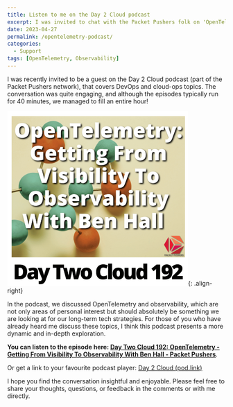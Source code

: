 ```yaml
---
title: Listen to me on the Day 2 Cloud podcast
excerpt: I was invited to chat with the Packet Pushers folk on 'OpenTelemetry – Getting From Visibility To Observability With Ben Hall'. Looks like I pushed a show that's typically around 40 minutes long, over an hour for my guest appearance. Hope it's a good listen and you learn something new, audience!
date: 2023-04-27
permalink: /opentelemetry-podcast/
categories:
  - Support
tags: [OpenTelemetry, Observability]
---
```


I was recently invited to be a guest on the Day 2 Cloud podcast (part of the Packet Pushers network), that covers DevOps and cloud-ops topics. The conversation was quite engaging, and although the episodes typically run for 40 minutes, we managed to fill an entire hour!

![image-center](/assets/images/podcast192.png){: .align-right}

In the podcast, we discussed OpenTelemetry and observability, which are not only areas of personal interest but should absolutely be something we are looking at for our long-term tech strategies. For those of you who have already heard me discuss these topics, I think this podcast presents a more dynamic and in-depth exploration.

**You can listen to the episode here: [Day Two Cloud 192: OpenTelemetry - Getting From Visibility To Observability With Ben Hall - Packet Pushers](https://packetpushers.net/podcast/day-two-cloud-192-opentelemetry-getting-from-visibility-to-observability-with-ben-hall/)**.

Or get a link to your favourite podcast player: [Day 2 Cloud (pod.link)](https://pod.link/1460004936/episode/20e545a2b4fd8e48142eb4a23e67d4ce)

I hope you find the conversation insightful and enjoyable. Please feel free to share your thoughts, questions, or feedback in the comments or with me directly.
